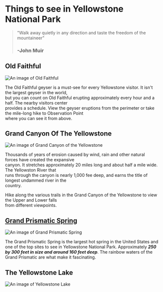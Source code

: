 # Things to see in Yellowstone National Park

> "Walk away quietly in any direction and taste the 
> freedom of the mountaineer"  
>
> ### -John Muir
>
>

## Old Faithful



![An image of Old Faithful](https://maketimetoseetheworld.com/wp-content/uploads/2017/09/Old-Faithful-Geyser.jpg.webp)  

The Old Faithful geyser is a must-see for every Yellowstone visitor. It isn't the largest geyser in the world,   
but you can count on Old Faithful erupting approximately every hour and a half. The nearby visitors center   
provides a schedule. View the geyser eruptions from the perimeter or take the mile-long hike to Observation Point   
 where you can see it from above. 

 ## Grand Canyon Of The Yellowstone

 ![An image of Grand Canyon of the Yellowstone](https://maketimetoseetheworld.com/wp-content/uploads/2017/09/Yellowstone-Lower-Falls-Artists-Point-2-PhotoJeepers-C-720x554.png.webp)

Thousands of years of erosion caused by wind, rain and other natural forces have created the expansive  
canyon. It stretches approximately 20 miles long and about half a mile wide. The Yellowston River that  
runs through the canyon is nearly 1,000 fee deep, and earns the title of longest undammed river in the  
country. 

Hike along the various trails in the Grand Canyon of the Yellowstone to view the Upper and Lower falls  
from different viewpoints.

## [Grand Prismatic Spring](https://www.nps.gov/places/000/grand-prismatic-spring.htm)

![An image of Grand Prismatic Spring](https://maketimetoseetheworld.com/wp-content/uploads/2017/09/Yellowstone-grand-prismatic-720x418.jpg.webp)  

The Grand Prismatic Spring is the largest hot spring in the United States and one of the top sites to see in Yellowstone National Park. Approximately **_250 by 300 feet in size and around 160 feet deep_**. The rainbow waters of the Grand Prismatic are what make it fascinating.

## The Yellowstone Lake

![An image of Yellowstone Lake](https://maketimetoseetheworld.com/wp-content/uploads/2017/09/yellowstone-lake-52284_640.jpg.webp)












